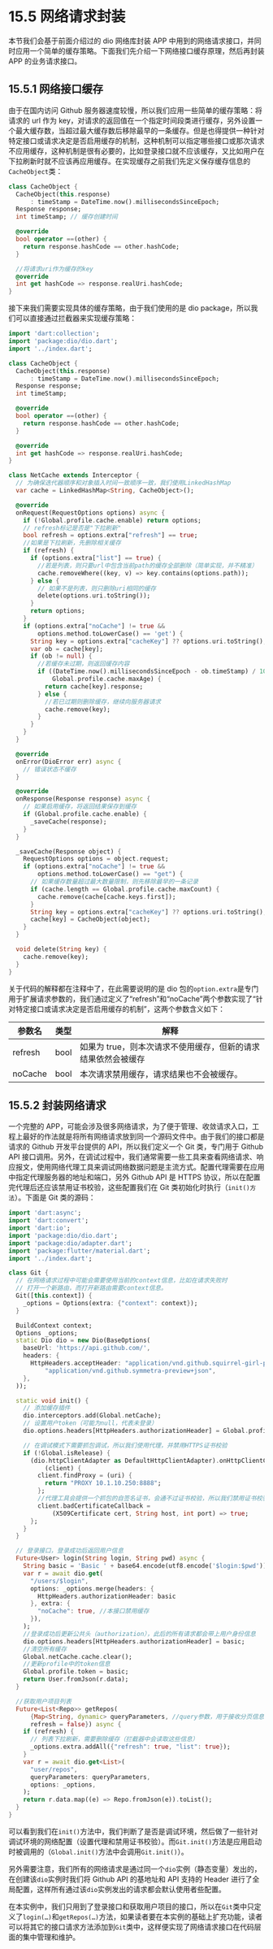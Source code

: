 # 15.5 网络请求封装

本节我们会基于前面介绍过的 dio 网络库封装 APP 中用到的网络请求接口，并同时应用一个简单的缓存策略。下面我们先介绍一下网络接口缓存原理，然后再封装 APP 的业务请求接口。

## 15.5.1 网络接口缓存

由于在国内访问 Github 服务器速度较慢，所以我们应用一些简单的缓存策略：将请求的 url 作为 key，对请求的返回值在一个指定时间段类进行缓存，另外设置一个最大缓存数，当超过最大缓存数后移除最早的一条缓存。但是也得提供一种针对特定接口或请求决定是否启用缓存的机制，这种机制可以指定哪些接口或那次请求不应用缓存，这种机制是很有必要的，比如登录接口就不应该缓存，又比如用户在下拉刷新时就不应该再应用缓存。在实现缓存之前我们先定义保存缓存信息的`CacheObject`类：

```dart
class CacheObject {
  CacheObject(this.response)
      : timeStamp = DateTime.now().millisecondsSinceEpoch;
  Response response;
  int timeStamp; // 缓存创建时间

  @override
  bool operator ==(other) {
    return response.hashCode == other.hashCode;
  }

  //将请求uri作为缓存的key
  @override
  int get hashCode => response.realUri.hashCode;
}
```

接下来我们需要实现具体的缓存策略，由于我们使用的是 dio package，所以我们可以直接通过拦截器来实现缓存策略：

```dart
import 'dart:collection';
import 'package:dio/dio.dart';
import '../index.dart';

class CacheObject {
  CacheObject(this.response)
      : timeStamp = DateTime.now().millisecondsSinceEpoch;
  Response response;
  int timeStamp;

  @override
  bool operator ==(other) {
    return response.hashCode == other.hashCode;
  }

  @override
  int get hashCode => response.realUri.hashCode;
}

class NetCache extends Interceptor {
  // 为确保迭代器顺序和对象插入时间一致顺序一致，我们使用LinkedHashMap
  var cache = LinkedHashMap<String, CacheObject>();

  @override
  onRequest(RequestOptions options) async {
    if (!Global.profile.cache.enable) return options;
    // refresh标记是否是"下拉刷新"
    bool refresh = options.extra["refresh"] == true;
    //如果是下拉刷新，先删除相关缓存
    if (refresh) {
      if (options.extra["list"] == true) {
        //若是列表，则只要url中包含当前path的缓存全部删除（简单实现，并不精准）
        cache.removeWhere((key, v) => key.contains(options.path));
      } else {
        // 如果不是列表，则只删除uri相同的缓存
        delete(options.uri.toString());
      }
      return options;
    }
    if (options.extra["noCache"] != true &&
        options.method.toLowerCase() == 'get') {
      String key = options.extra["cacheKey"] ?? options.uri.toString();
      var ob = cache[key];
      if (ob != null) {
        //若缓存未过期，则返回缓存内容
        if ((DateTime.now().millisecondsSinceEpoch - ob.timeStamp) / 1000 <
            Global.profile.cache.maxAge) {
          return cache[key].response;
        } else {
          //若已过期则删除缓存，继续向服务器请求
          cache.remove(key);
        }
      }
    }
  }

  @override
  onError(DioError err) async {
    // 错误状态不缓存
  }

  @override
  onResponse(Response response) async {
    // 如果启用缓存，将返回结果保存到缓存
    if (Global.profile.cache.enable) {
      _saveCache(response);
    }
  }

  _saveCache(Response object) {
    RequestOptions options = object.request;
    if (options.extra["noCache"] != true &&
        options.method.toLowerCase() == "get") {
      // 如果缓存数量超过最大数量限制，则先移除最早的一条记录
      if (cache.length == Global.profile.cache.maxCount) {
        cache.remove(cache[cache.keys.first]);
      }
      String key = options.extra["cacheKey"] ?? options.uri.toString();
      cache[key] = CacheObject(object);
    }
  }

  void delete(String key) {
    cache.remove(key);
  }
}
```

关于代码的解释都在注释中了，在此需要说明的是 dio 包的`option.extra`是专门用于扩展请求参数的，我们通过定义了“refresh”和“noCache”两个参数实现了“针对特定接口或请求决定是否启用缓存的机制”，这两个参数含义如下：

| 参数名  | 类型 | 解释                                                          |
| ------- | ---- | ------------------------------------------------------------- |
| refresh | bool | 如果为 true，则本次请求不使用缓存，但新的请求结果依然会被缓存 |
| noCache | bool | 本次请求禁用缓存，请求结果也不会被缓存。                      |

## 15.5.2 封装网络请求

一个完整的 APP，可能会涉及很多网络请求，为了便于管理、收敛请求入口，工程上最好的作法就是将所有网络请求放到同一个源码文件中。由于我们的接口都是请求的 Github 开发平台提供的 API，所以我们定义一个 Git 类，专门用于 Github API 接口调用。另外，在调试过程中，我们通常需要一些工具来查看网络请求、响应报文，使用网络代理工具来调试网络数据问题是主流方式。配置代理需要在应用中指定代理服务器的地址和端口，另外 Github API 是 HTTPS 协议，所以在配置完代理后还应该禁用证书校验，这些配置我们在 Git 类初始化时执行（`init()方法`）。下面是 Git 类的源码：

```dart
import 'dart:async';
import 'dart:convert';
import 'dart:io';
import 'package:dio/dio.dart';
import 'package:dio/adapter.dart';
import 'package:flutter/material.dart';
import '../index.dart';

class Git {
  // 在网络请求过程中可能会需要使用当前的context信息，比如在请求失败时
  // 打开一个新路由，而打开新路由需要context信息。
  Git([this.context]) {
    _options = Options(extra: {"context": context});
  }

  BuildContext context;
  Options _options;
  static Dio dio = new Dio(BaseOptions(
    baseUrl: 'https://api.github.com/',
    headers: {
      HttpHeaders.acceptHeader: "application/vnd.github.squirrel-girl-preview,"
          "application/vnd.github.symmetra-preview+json",
    },
  ));

  static void init() {
    // 添加缓存插件
    dio.interceptors.add(Global.netCache);
    // 设置用户token（可能为null，代表未登录）
    dio.options.headers[HttpHeaders.authorizationHeader] = Global.profile.token;

    // 在调试模式下需要抓包调试，所以我们使用代理，并禁用HTTPS证书校验
    if (!Global.isRelease) {
      (dio.httpClientAdapter as DefaultHttpClientAdapter).onHttpClientCreate =
          (client) {
        client.findProxy = (uri) {
          return "PROXY 10.1.10.250:8888";
        };
        //代理工具会提供一个抓包的自签名证书，会通不过证书校验，所以我们禁用证书校验
        client.badCertificateCallback =
            (X509Certificate cert, String host, int port) => true;
      };
    }
  }

  // 登录接口，登录成功后返回用户信息
  Future<User> login(String login, String pwd) async {
    String basic = 'Basic ' + base64.encode(utf8.encode('$login:$pwd'));
    var r = await dio.get(
      "/users/$login",
      options: _options.merge(headers: {
        HttpHeaders.authorizationHeader: basic
      }, extra: {
        "noCache": true, //本接口禁用缓存
      }),
    );
    //登录成功后更新公共头（authorization），此后的所有请求都会带上用户身份信息
    dio.options.headers[HttpHeaders.authorizationHeader] = basic;
    //清空所有缓存
    Global.netCache.cache.clear();
    //更新profile中的token信息
    Global.profile.token = basic;
    return User.fromJson(r.data);
  }

  //获取用户项目列表
  Future<List<Repo>> getRepos(
      {Map<String, dynamic> queryParameters, //query参数，用于接收分页信息
      refresh = false}) async {
    if (refresh) {
      // 列表下拉刷新，需要删除缓存（拦截器中会读取这些信息）
      _options.extra.addAll({"refresh": true, "list": true});
    }
    var r = await dio.get<List>(
      "user/repos",
      queryParameters: queryParameters,
      options: _options,
    );
    return r.data.map((e) => Repo.fromJson(e)).toList();
  }
}
```

可以看到我们在`init()`方法中，我们判断了是否是调试环境，然后做了一些针对调试环境的网络配置（设置代理和禁用证书校验）。而`Git.init()`方法是应用启动时被调用的（`Global.init()`方法中会调用`Git.init()`）。

另外需要注意，我们所有的网络请求是通过同一个`dio`实例（静态变量）发出的，在创建该`dio`实例时我们将 Github API 的基地址和 API 支持的 Header 进行了全局配置，这样所有通过该`dio`实例发出的请求都会默认使用者些配置。

在本实例中，我们只用到了登录接口和获取用户项目的接口，所以在`Git`类中只定义了`login(…)`和`getRepos(…)`方法，如果读者要在本实例的基础上扩充功能，读者可以将其它的接口请求方法添加到`Git`类中，这样便实现了网络请求接口在代码层面的集中管理和维护。
